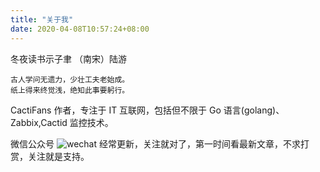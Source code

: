 ```yaml
---
title: "关于我"
date: 2020-04-08T10:57:24+08:00
---
```


冬夜读书示子聿
（南宋）陆游

```
古人学问无遗力，少壮工夫老始成。
纸上得来终觉浅，绝知此事要躬行。
```

CactiFans 作者，专注于 IT 互联网，包括但不限于 Go 语言(golang)、Zabbix,Cactid 监控技术。

微信公众号
![wechat](https://img.cactifans.com/wp-content/uploads/2017/12/qrcode_for_gh_5c46969f2957_258-1-1.jpg)
经常更新，关注就对了，第一时间看最新文章，不求打赏，关注就是支持。
